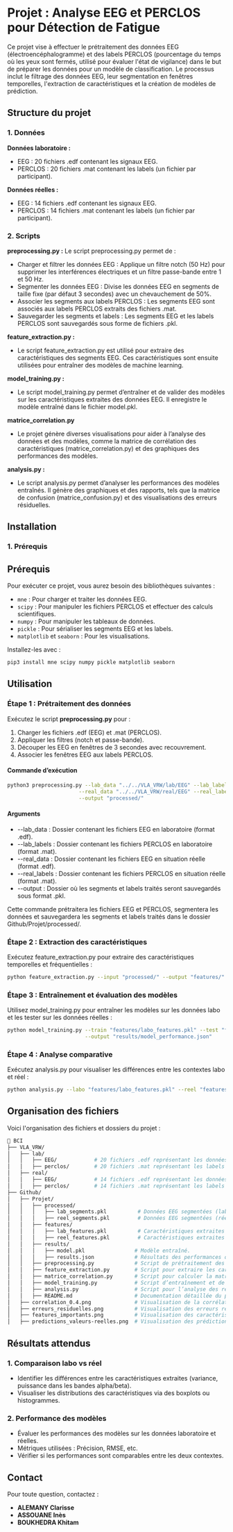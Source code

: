 # Projet : Analyse EEG et PERCLOS pour Détection de Fatigue

Ce projet vise à effectuer le prétraitement des données EEG (électroencéphalogramme) et des labels PERCLOS (pourcentage du temps où les yeux sont fermés, utilisé pour évaluer l'état de vigilance) dans le but de préparer les données pour un modèle de classification. Le processus inclut le filtrage des données EEG, leur segmentation en fenêtres temporelles, l'extraction de caractéristiques et la création de modèles de prédiction.

## Structure du projet

### 1. Données
**Données laboratoire :**
- EEG : 20 fichiers .edf contenant les signaux EEG.
- PERCLOS : 20 fichiers .mat contenant les labels (un fichier par participant).

**Données réelles :**
- EEG : 14 fichiers .edf contenant les signaux EEG.
- PERCLOS : 14 fichiers .mat contenant les labels (un fichier par participant).

### 2. Scripts

**preprocessing.py :**
Le script preprocessing.py permet de :
- Charger et filtrer les données EEG : Applique un filtre notch (50 Hz) pour supprimer les interférences électriques et un filtre passe-bande entre 1 et 50 Hz.
- Segmenter les données EEG : Divise les données EEG en segments de taille fixe (par défaut 3 secondes) avec un chevauchement de 50%.
- Associer les segments aux labels PERCLOS : Les segments EEG sont associés aux labels PERCLOS extraits des fichiers .mat.
- Sauvegarder les segments et labels : Les segments EEG et les labels PERCLOS sont sauvegardés sous forme de fichiers .pkl.

**feature_extraction.py :**
- Le script feature_extraction.py est utilisé pour extraire des caractéristiques des segments EEG. Ces caractéristiques sont ensuite utilisées pour entraîner des modèles de machine learning.

**model_training.py :**
- Le script model_training.py permet d’entraîner et de valider des modèles sur les caractéristiques extraites des données EEG. Il enregistre le modèle entraîné dans le fichier model.pkl.

**matrice_correlation.py**
- Le projet génère diverses visualisations pour aider à l’analyse des données et des modèles, comme la matrice de corrélation des caractéristiques (matrice_correlation.py) et des graphiques des performances des modèles.

**analysis.py :**
- Le script analysis.py permet d’analyser les performances des modèles entraînés. Il génère des graphiques et des rapports, tels que la matrice de confusion (matrice_confusion.py) et des visualisations des erreurs résiduelles.

## Installation

### 1. Prérequis

## Prérequis

Pour exécuter ce projet, vous aurez besoin des bibliothèques suivantes :

- `mne` : Pour charger et traiter les données EEG.
- `scipy` : Pour manipuler les fichiers PERCLOS et effectuer des calculs scientifiques.
- `numpy` : Pour manipuler les tableaux de données.
- `pickle` : Pour sérialiser les segments EEG et les labels.
- `matplotlib` et `seaborn` : Pour les visualisations.

Installez-les avec :

```bash 
pip3 install mne scipy numpy pickle matplotlib seaborn
```

## Utilisation

### Étape 1 : Prétraitement des données

Exécutez le script **preprocessing.py** pour :
1. Charger les fichiers .edf (EEG) et .mat (PERCLOS).
2. Appliquer les filtres (notch et passe-bande).
3. Découper les EEG en fenêtres de 3 secondes avec recouvrement.
4. Associer les fenêtres EEG aux labels PERCLOS.

#### Commande d’exécution
```bash
python3 preprocessing.py --lab_data "../../VLA_VRW/lab/EEG" --lab_labels "../../VLA_VRW/lab/perclos" \
                       --real_data "../../VLA_VRW/real/EEG" --real_labels "../../VLA_VRW/real/perclos" \
                       --output "processed/"
```

#### Arguments

- --lab_data : Dossier contenant les fichiers EEG en laboratoire (format .edf).
- --lab_labels : Dossier contenant les fichiers PERCLOS en laboratoire (format .mat).
- --real_data : Dossier contenant les fichiers EEG en situation réelle (format .edf).
- --real_labels : Dossier contenant les fichiers PERCLOS en situation réelle (format .mat).
- --output : Dossier où les segments et labels traités seront sauvegardés sous format .pkl.

Cette commande prétraitera les fichiers EEG et PERCLOS, segmentera les données et sauvegardera les segments et labels traités dans le dossier Github/Projet/processed/.

### Étape 2 : Extraction des caractéristiques

Exécutez feature_extraction.py pour extraire des caractéristiques temporelles et fréquentielles :

```bash
python feature_extraction.py --input "processed/" --output "features/"
```

### Étape 3 : Entraînement et évaluation des modèles

Utilisez model_training.py pour entraîner les modèles sur les données labo et les tester sur les données réelles :

```bash
python model_training.py --train "features/labo_features.pkl" --test "features/reel_features.pkl" \
                         --output "results/model_performance.json"
```

### Étape 4 : Analyse comparative

Exécutez analysis.py pour visualiser les différences entre les contextes labo et réel :

```bash
python analysis.py --labo "features/labo_features.pkl" --reel "features/reel_features.pkl"
```

## Organisation des fichiers

Voici l'organisation des fichiers et dossiers du projet :
```bash
📂 BCI
├── VLA_VRW/
│   ├── lab/
│   │   ├── EEG/            # 20 fichiers .edf représentant les données EEG en laboratoire.
│   │   ├── perclos/        # 20 fichiers .mat représentant les labels PERCLOS.
│   ├── real/
│   │   ├── EEG/            # 14 fichiers .edf représentant les données EEG en situation réelle.
│   │   ├── perclos/        # 14 fichiers .mat représentant les labels PERCLOS.
├── Github/
│   ├── Projet/
│   │   ├── processed/
│   │   │   ├── lab_segments.pkl          # Données EEG segmentées (laboratoire).
│   │   │   ├── reel_segments.pkl         # Données EEG segmentées (réel).
│   │   ├── features/
│   │   │   ├── lab_features.pkl          # Caractéristiques extraites des données laboratoire.
│   │   │   ├── reel_features.pkl         # Caractéristiques extraites des données réelles.
│   │   ├── results/
│   │   │   ├── model.pkl                # Modèle entraîné.
│   │   │   ├── results.json             # Résultats des performances des modèles.
│   │   ├── preprocessing.py             # Script de prétraitement des données brutes.
│   │   ├── feature_extraction.py        # Script pour extraire les caractéristiques des EEG.
│   │   ├── matrice_correlation.py       # Script pour calculer la matrice de corrélation des caractéristiques.
│   │   ├── model_training.py            # Script d’entraînement et de validation des modèles.
│   │   ├── analysis.py                  # Script pour l’analyse des résultats et des performances.
│   │   ├── README.md                    # Documentation détaillée du projet.
│   ├── correlation_0.4.png              # Visualisation de la corrélation des caractéristiques avec un seuil de 0.4.
│   ├── erreurs_residuelles.png          # Visualisation des erreurs résiduelles du modèle.
│   ├── features_importants.png          # Visualisation des caractéristiques les plus importantes pour le modèle.
│   ├── predictions_valeurs-reelles.png  # Visualisation des prédictions par rapport aux valeurs réelles.
```

## Résultats attendus

### 1. Comparaison labo vs réel
- Identifier les différences entre les caractéristiques extraites (variance, puissance dans les bandes alpha/beta).
- Visualiser les distributions des caractéristiques via des boxplots ou histogrammes.

### 2. Performance des modèles
- Évaluer les performances des modèles sur les données laboratoire et réelles.
- Métriques utilisées : Précision, RMSE, etc.
- Vérifier si les performances sont comparables entre les deux contextes.

## Contact

Pour toute question, contactez :
- **ALEMANY Clarisse**
- **ASSOUANE Inès**
- **BOUKHEDRA Khitam**
